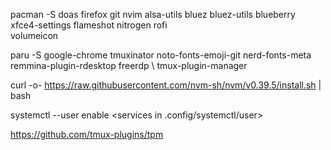 
pacman -S doas firefox git nvim alsa-utils bluez bluez-utils blueberry xfce4-settings flameshot nitrogen rofi \
    volumeicon

paru -S google-chrome tmuxinator noto-fonts-emoji-git nerd-fonts-meta remmina-plugin-rdesktop freerdp \ 
    tmux-plugin-manager

curl -o- https://raw.githubusercontent.com/nvm-sh/nvm/v0.39.5/install.sh | bash

systemctl --user enable <services in .config/systemctl/user>

https://github.com/tmux-plugins/tpm
